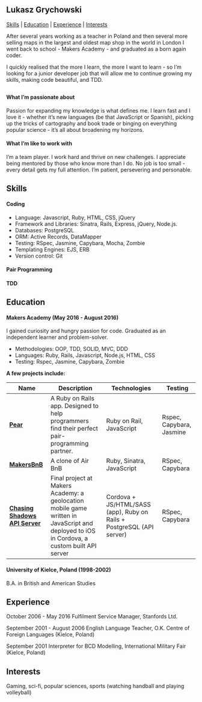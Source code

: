 ## Lukasz Grychowski

[Skills](#Skills) | [Education](#Education) | [Experience](#Experience) | [Interests](#Interests)

After several years working as a teacher in Poland and then several more selling maps in the largest and oldest map shop in the world in London I went back to school - Makers Academy - and graduated as a born again coder.

I quickly realised that the more I learn, the more I want to learn - so I’m looking for a junior developer job that will allow me to  continue growing my skills, making code beautiful, and TDD.

##

#### What I’m passionate about

Passion for expanding my knowledge is what defines me. I learn fast and I love it - whether it’s new languages (be that JavaScript or Spanish), picking up the tricks of cartography and book trade or binging on everything popular science  - it’s all about broadening my horizons.

#### What I’m like to work with

I’m a team player. I work hard and thrive on new challenges. I appreciate being mentored by those who know more than I do. No job is too small - every detail gets my full attention. I’m patient, persevering and personable.

## <a name="skills">Skills</a>

#### Coding
- Language: Javascript, Ruby, HTML, CSS, jQuery
- Framework and Libraries: Sinatra, Rails, Express, jQuery, Node.js.
- Databases: PostgreSQL
- ORM: Active Records, DataMapper
- Testing: ​RSpec, Jasmine, Capybara, Mocha, Zombie
- Templating Engines: EJS, ERB
- Version control: Git

#### Pair Programming


#### TDD

## <a name="Education">Education</a>

#### Makers Academy (May 2016 - August 2016)

I gained curiosity and hungry passion for code. Graduated as an independent learner and problem-solver.

- Methodologies: OOP, TDD, SOLID, MVC, DDD
- Languages: Ruby, Rails, Javascript, Node.js, HTML, CSS
- Testing: Rspec, Jasmine, Capybara, Zombie

**A few projects include:**

| Name | Description | Technologies | Testing |
|------|-------------|--------------|---------|
|[**Pear**](https://github.com/LukaszGr/pear)| A Ruby on Rails app. Designed to help programmers find their perfect pair-programming partner. | Ruby on Rail, JavaScript | Rspec, Capybara, Jasmine|
|[**MakersBnB**](https://github.com/LukaszGr/MakersBnB)| A clone of Air BnB |Ruby, Sinatra, JavaScript |RSpec, Capybara|
|[**Chasing Shadows**](https://github.com/LukaszGr/chasing_shadows) [**API Server**](https://github.com/LukaszGr/chasing_shadows_api_server)| Final project at Makers Academy: a geolocation mobile game written in JavaScript and deployed to iOS in Cordova, a custom built API server |Cordova + JS/HTML/SASS (app), Ruby on Rails + PostgreSQL (API server)|RSpec, Capybara|


#### University of Kielce, Poland (1998-2002)

B.A. in British and American Studies

## <a name="Experience">Experience</a>

October 2006 - May 2016
Fulfilment Service Manager, Stanfords Ltd.

September 2001 - August 2006
English Language Teacher, O.K. Centre of Foreign Languages (Kielce, Poland)

September 2001
Interpreter for BCD Modelling, International Military Fair (Kielce, Poland)

## <a name="Interests">Interests</a>

Gaming, sci-fi, popular sciences, sports (watching handball and playing volleyball)

